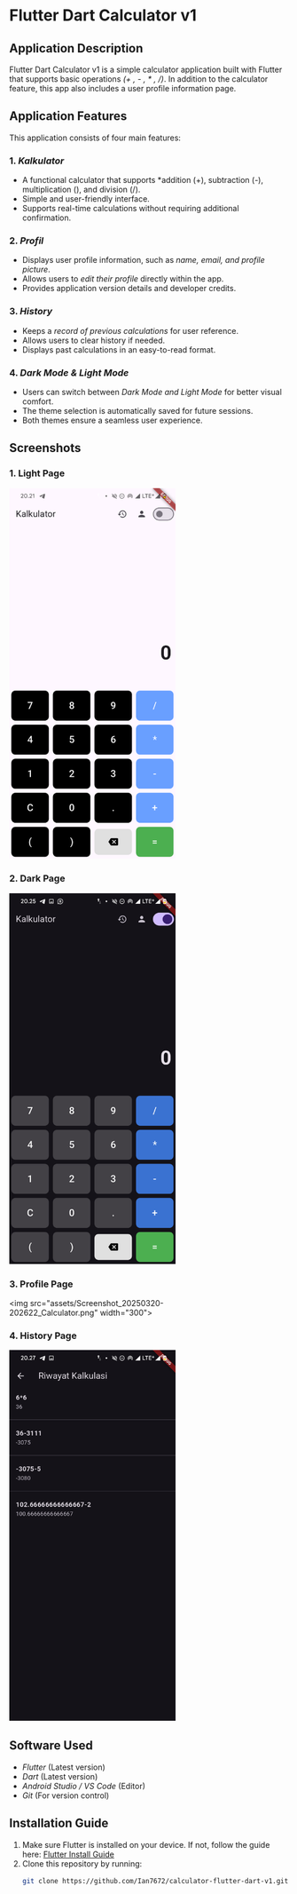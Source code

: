 # Flutter Dart Calculator v1  

## Application Description  
Flutter Dart Calculator v1 is a simple calculator application built with Flutter that supports basic operations *(+ , - , * , /)*. In addition to the calculator feature, this app also includes a user profile information page.  

## Application Features  

This application consists of four main features:  

### 1. *Kalkulator*  
- A functional calculator that supports *addition (+), subtraction (-), multiplication (), and division (/).  
- Simple and user-friendly interface.  
- Supports real-time calculations without requiring additional confirmation.  

### 2. *Profil*  
- Displays user profile information, such as *name, email, and profile picture*.  
- Allows users to *edit their profile* directly within the app.  
- Provides application version details and developer credits.  

### 3. *History*  
- Keeps a *record of previous calculations* for user reference.  
- Allows users to clear history if needed.  
- Displays past calculations in an easy-to-read format.  

### 4. *Dark Mode & Light Mode*  
- Users can switch between *Dark Mode and Light Mode* for better visual comfort.  
- The theme selection is automatically saved for future sessions.  
- Both themes ensure a seamless user experience.

## Screenshots  
### 1. Light Page  
<img src="assets/Screenshot_20250320-202103_Calculator.png" width="300">  

### 2. Dark Page  
<img src="assets/Screenshot_20250320-202527_Calculator.png" width="300">

### 3. Profile Page  
<img src="assets/Screenshot_20250320-202622_Calculator.png" width="300">

### 4. History Page  
<img src="assets/Screenshot_20250320-202701_Calculator.png" width="300">

## Software Used  
- *Flutter* (Latest version)  
- *Dart* (Latest version)  
- *Android Studio / VS Code* (Editor)  
- *Git* (For version control)  

## Installation Guide  
1. Make sure Flutter is installed on your device. If not, follow the guide here: [Flutter Install Guide](https://docs.flutter.dev/get-started/install)  
2. Clone this repository by running:  
   ```sh
   git clone https://github.com/Ian7672/calculator-flutter-dart-v1.git
